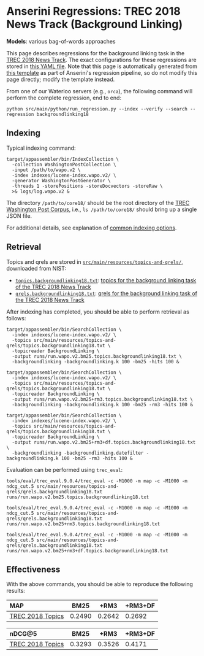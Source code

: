 # Anserini Regressions: TREC 2018 News Track (Background Linking)

**Models**: various bag-of-words approaches

This page describes regressions for the background linking task in the [TREC 2018 News Track](http://trec-news.org/).
The exact configurations for these regressions are stored in [this YAML file](../src/main/resources/regression/backgroundlinking18.yaml).
Note that this page is automatically generated from [this template](../src/main/resources/docgen/templates/backgroundlinking18.template) as part of Anserini's regression pipeline, so do not modify this page directly; modify the template instead.

From one of our Waterloo servers (e.g., `orca`), the following command will perform the complete regression, end to end:

```
python src/main/python/run_regression.py --index --verify --search --regression backgroundlinking18
```

## Indexing

Typical indexing command:

```
target/appassembler/bin/IndexCollection \
  -collection WashingtonPostCollection \
  -input /path/to/wapo.v2 \
  -index indexes/lucene-index.wapo.v2/ \
  -generator WashingtonPostGenerator \
  -threads 1 -storePositions -storeDocvectors -storeRaw \
  >& logs/log.wapo.v2 &
```

The directory `/path/to/core18/` should be the root directory of the [TREC Washington Post Corpus](https://trec.nist.gov/data/wapost/), i.e., `ls /path/to/core18/`
should bring up a single JSON file.

For additional details, see explanation of [common indexing options](common-indexing-options.md).

## Retrieval

Topics and qrels are stored in [`src/main/resources/topics-and-qrels/`](../src/main/resources/topics-and-qrels/), downloaded from NIST:

+ [`topics.backgroundlinking18.txt`](../src/main/resources/topics-and-qrels/topics.backgroundlinking18.txt): [topics for the background linking task of the TREC 2018 News Track](https://trec.nist.gov/data/news/2018/newsir18-topics.txt)
+ [`qrels.backgroundlinking18.txt`](../src/main/resources/topics-and-qrels/qrels.backgroundlinking18.txt): [qrels for the background linking task of the TREC 2018 News Track](https://trec.nist.gov/data/news/2018/bqrels.exp-gains.txt)

After indexing has completed, you should be able to perform retrieval as follows:

```
target/appassembler/bin/SearchCollection \
  -index indexes/lucene-index.wapo.v2/ \
  -topics src/main/resources/topics-and-qrels/topics.backgroundlinking18.txt \
  -topicreader BackgroundLinking \
  -output runs/run.wapo.v2.bm25.topics.backgroundlinking18.txt \
  -backgroundlinking -backgroundlinking.k 100 -bm25 -hits 100 &

target/appassembler/bin/SearchCollection \
  -index indexes/lucene-index.wapo.v2/ \
  -topics src/main/resources/topics-and-qrels/topics.backgroundlinking18.txt \
  -topicreader BackgroundLinking \
  -output runs/run.wapo.v2.bm25+rm3.topics.backgroundlinking18.txt \
  -backgroundlinking -backgroundlinking.k 100 -bm25 -rm3 -hits 100 &

target/appassembler/bin/SearchCollection \
  -index indexes/lucene-index.wapo.v2/ \
  -topics src/main/resources/topics-and-qrels/topics.backgroundlinking18.txt \
  -topicreader BackgroundLinking \
  -output runs/run.wapo.v2.bm25+rm3+df.topics.backgroundlinking18.txt \
  -backgroundlinking -backgroundlinking.datefilter -backgroundlinking.k 100 -bm25 -rm3 -hits 100 &
```

Evaluation can be performed using `trec_eval`:

```
tools/eval/trec_eval.9.0.4/trec_eval -c -M1000 -m map -c -M1000 -m ndcg_cut.5 src/main/resources/topics-and-qrels/qrels.backgroundlinking18.txt runs/run.wapo.v2.bm25.topics.backgroundlinking18.txt

tools/eval/trec_eval.9.0.4/trec_eval -c -M1000 -m map -c -M1000 -m ndcg_cut.5 src/main/resources/topics-and-qrels/qrels.backgroundlinking18.txt runs/run.wapo.v2.bm25+rm3.topics.backgroundlinking18.txt

tools/eval/trec_eval.9.0.4/trec_eval -c -M1000 -m map -c -M1000 -m ndcg_cut.5 src/main/resources/topics-and-qrels/qrels.backgroundlinking18.txt runs/run.wapo.v2.bm25+rm3+df.topics.backgroundlinking18.txt
```

## Effectiveness

With the above commands, you should be able to reproduce the following results:

| MAP                                                                                                          | BM25      | +RM3      | +RM3+DF   |
|:-------------------------------------------------------------------------------------------------------------|-----------|-----------|-----------|
| [TREC 2018 Topics](../src/main/resources/topics-and-qrels/topics.backgroundlinking18.txt)                    | 0.2490    | 0.2642    | 0.2692    |


| nDCG@5                                                                                                       | BM25      | +RM3      | +RM3+DF   |
|:-------------------------------------------------------------------------------------------------------------|-----------|-----------|-----------|
| [TREC 2018 Topics](../src/main/resources/topics-and-qrels/topics.backgroundlinking18.txt)                    | 0.3293    | 0.3526    | 0.4171    |

